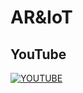 # AR&IoT

## YouTube

[![YOUTUBE](https://img.youtube.com/vi/P4pirjoAVVM/0.jpg)](https://www.youtube.com/watch?v=P4pirjoAVVM)
